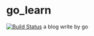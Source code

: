 # go_learn
[![Build Status](https://travis-ci.com/qingcc/go_learn.svg?branch=master)](https://travis-ci.com/qingcc/go_learn)
a blog write by go
